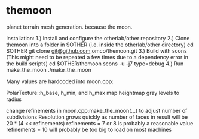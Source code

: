 themoon
=======

planet terrain mesh generation. because the moon.


Installation:
 1.) Install and configure the otherlab/other repository
 2.) Clone themoon into a folder in $OTHER (i.e. inside the otherlab/other directory)
   cd $OTHER
   git clone git@github.com:omco/themoon.git
 3.) Build with scons (This might need to be repeated a few times due to a dependency error in the build scripts)
   cd $OTHER/themoon
   scons -u -j7 type=debug
 4.) Run make_the_moon
   ./make_the_moon

Many values are hardcoded into moon.cpp:

PolarTexture::h_base, h_min, and h_max map heightmap gray levels to radius

change refinements in moon.cpp:make_the_moon(...) to adjust number of subdivisions
  Resolution grows quickly as number of faces in result will be 20 * (4 << refinements) 
  refinements = 7 or 8 is probably a reasonable value
  refinements = 10 will probably be too big to load on most machines

